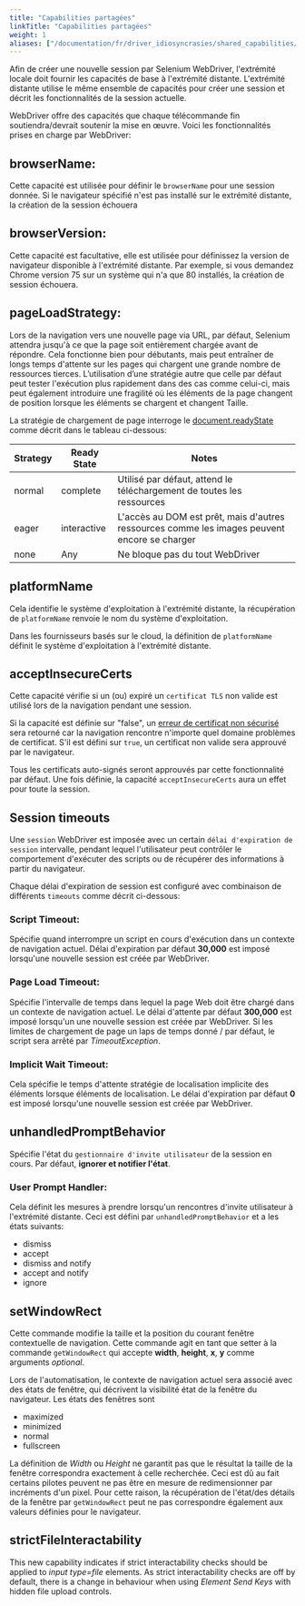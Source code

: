 ```yaml
---
title: "Capabilities partagées"
linkTitle: "Capabilities partagées"
weight: 1
aliases: ["/documentation/fr/driver_idiosyncrasies/shared_capabilities/"]
---
```


Afin de créer une nouvelle session par 
Selenium WebDriver, l'extrémité locale doit fournir 
les capacités de base à l'extrémité distante. L'extrémité 
distante utilise le même ensemble de capacités pour
créer une session et décrit les fonctionnalités 
de la session actuelle. 

WebDriver offre des capacités que chaque télécommande
fin soutiendra/devrait soutenir la mise en œuvre.
Voici les fonctionnalités prises en charge par WebDriver:

## browserName:

Cette capacité est utilisée pour définir 
le `browserName` pour une session donnée.
Si le navigateur spécifié n'est pas installé sur le
extrémité distante, la création de la session échouera

## browserVersion: 

Cette capacité est facultative, elle est utilisée pour
définissez la version de navigateur disponible à l'extrémité distante.
Par exemple, si vous demandez Chrome version 75 sur un système qui
n'a que 80 installés, la création de session échouera.

## pageLoadStrategy:

Lors de la navigation vers une nouvelle page via URL, 
par défaut, Selenium attendra jusqu'à ce que la 
page soit entièrement chargée avant de répondre. 
Cela fonctionne bien pour débutants, mais peut entraîner 
de longs temps d'attente sur les pages qui chargent une grande
nombre de ressources tierces. L’utilisation d’une 
stratégie autre que celle par défaut peut
tester l'exécution plus rapidement dans des cas 
comme celui-ci, mais peut également introduire une fragilité
où les éléments de la page changent de position 
lorsque les éléments se chargent et changent Taille.

La stratégie de chargement de page interroge le
[document.readyState](//developer.mozilla.org/fr/docs/Web/API/Document/readyState)
comme décrit dans le tableau ci-dessous:

| Strategy | Ready State | Notes |
| -------- | ----------- | ----- |
| normal | complete | Utilisé par défaut, attend le téléchargement de toutes les ressources |
| eager | interactive | L'accès au DOM est prêt, mais d'autres ressources comme les images peuvent encore se charger |
| none | Any | Ne bloque pas du tout WebDriver |

## platformName

Cela identifie le système d'exploitation à 
l'extrémité distante, la récupération de 
`platformName` renvoie le nom du système d'exploitation.

Dans les fournisseurs basés sur le cloud,
la définition de `platformName` définit 
le système d'exploitation à l'extrémité distante.

## acceptInsecureCerts

Cette capacité vérifie si un (ou) expiré
un `certificat TLS` non valide est 
utilisé lors de la navigation
pendant une session.

Si la capacité est définie sur "false", un
[erreur de certificat non sécurisé](//developer.mozilla.org/fr/docs/Web/WebDriver/Errors/InsecureCertificate)
sera retourné car la navigation rencontre n'importe quel domaine
problèmes de certificat. S'il est défini sur 
`true`, un certificat non valide sera
approuvé par le navigateur.

Tous les certificats auto-signés seront approuvés 
par cette fonctionnalité par défaut.
Une fois définie, la capacité `acceptInsecureCerts` aura un
effet pour toute la session.

## Session timeouts

Une `session` WebDriver est imposée avec un 
certain `délai d'expiration de session`
intervalle, pendant lequel l'utilisateur 
peut contrôler le comportement d'exécuter des 
scripts ou de récupérer des informations à partir du navigateur.

Chaque délai d'expiration de session est configuré avec
combinaison de différents `timeouts` comme décrit ci-dessous:

### Script Timeout:

Spécifie quand interrompre un script en cours 
d'exécution dans un contexte de navigation actuel. 
Délai d'expiration par défaut **30,000**
est imposé lorsqu'une nouvelle session 
est créée par WebDriver.

### Page Load Timeout:

Spécifie l'intervalle de temps dans lequel la page Web
doit être chargé dans un contexte de navigation actuel.
Le délai d'attente par défaut **300,000** est imposé lorsqu'un
une nouvelle session est créée par WebDriver. 
Si les limites de chargement de page un 
laps de temps donné / par défaut, le script sera arrêté par
_TimeoutException_.

### Implicit Wait Timeout:

Cela spécifie le temps d'attente
stratégie de localisation implicite des éléments lorsque
éléments de localisation. Le délai d'expiration par défaut **0**
est imposé lorsqu'une nouvelle session est créée par WebDriver.

## unhandledPromptBehavior

Spécifie l'état du `gestionnaire d'invite utilisateur` 
de la session en cours.
Par défaut, **ignorer et notifier l'état**.

### User Prompt Handler:

Cela définit les mesures à prendre lorsqu'un
rencontres d'invite utilisateur à l'extrémité 
distante. Ceci est défini par
`unhandledPromptBehavior` et a les états suivants:

* dismiss
* accept
* dismiss and notify
* accept and notify
* ignore

## setWindowRect

Cette commande modifie la taille et la 
position du courant fenêtre contextuelle de 
navigation. Cette commande agit en tant que setter
à la commande `getWindowRect` qui accepte **width**, **height**,
**x**, **y** comme arguments _optional_.

Lors de l'automatisation, le contexte de navigation actuel sera associé
avec des états de fenêtre, qui décrivent la visibilité
état de la fenêtre du navigateur. Les états des fenêtres sont

* maximized
* minimized
* normal
* fullscreen

La définition de _Width_ ou _Height_ ne garantit 
pas que le résultat la taille de la fenêtre correspondra 
exactement à celle recherchée. Ceci est dû au fait
certains pilotes peuvent ne pas être en mesure de 
redimensionner par incréments d'un pixel.
Pour cette raison, la récupération de l'état/des 
détails de la fenêtre par `getWindowRect`
peut ne pas correspondre également aux 
valeurs définies pour le navigateur.

## strictFileInteractability

This new capability indicates if strict interactability checks 
should be applied to _input type=file_ elements. As strict interactability 
checks are off by default, there is a change in behaviour 
when using _Element Send Keys_ with hidden file upload controls.